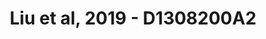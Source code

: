---
title: Liu et al, 2019 - D1308200A2
layout: osd-exhibit
paper: config-liu-2019
figure: D1308200A2
---